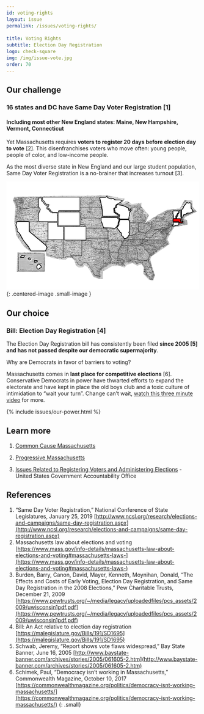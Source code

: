```yaml
---
id: voting-rights
layout: issue
permalink: /issues/voting-rights/

title: Voting Rights
subtitle: Election Day Registration
logo: check-square
img: /img/issue-vote.jpg
order: 70
---
```


## Our challenge

### 16 states and DC have Same Day Voter Registration [1]

#### Including most other New England states: Maine, New Hampshire, Vermont, Connecticut

Yet Massachusetts requires **voters to register 20 days before election day to vote** [2]. This disenfranchises voters who move often: young people, people of color, and low-income people.

As the most diverse state in New England and our large student population, Same Day Voter Registration is a no-brainer that increases turnout [3].

![Several states have already adopted same day voter registration](/img/us-map-voting-rights.png)
{: .centered-image .small-image }

## Our choice

### Bill: Election Day Registration [4]

The Election Day Registration bill has consistently been filed  **since 2005 [5] and has not passed despite our democratic supermajority**.

Why are Democrats in favor of barriers to voting?

Massachusetts comes in **last place for competitive elections** [6]. Conservative Democrats in power have thwarted efforts to expand the electorate and have kept in place the old boys club and a toxic culture of intimidation to “wait your turn”. Change can’t wait, [watch this three minute video](https://www.youtube.com/watch?v=YRz1abFUrA8)  for more.

{% include issues/our-power.html %}

## Learn more


1.  [Common Cause Massachusetts](https://www.commoncause.org/massachusetts/our-work/expand-voting-rights-election-integrity/election-day-registration/)

2.  [Progressive Massachusetts](https://www.commoncause.org/massachusetts/our-work/expand-voting-rights-election-integrity/election-day-registration/)

3.  [Issues Related to Registering Voters and Administering Elections](https://www.gao.gov/assets/680/678131.pdf)  - United States Government Accountability Office

## References

1.  “Same Day Voter Registration,” National Conference of State Legislatures, January 25, 2019 [http://www.ncsl.org/research/elections-and-campaigns/same-day-registration.aspx](http://www.ncsl.org/research/elections-and-campaigns/same-day-registration.aspx)
2.  Massachusetts law about elections and voting  [https://www.mass.gov/info-details/massachusetts-law-about-elections-and-voting#massachusetts-laws-](https://www.mass.gov/info-details/massachusetts-law-about-elections-and-voting#massachusetts-laws-)
3.  Burden, Barry, Canon, David, Mayer, Kenneth, Moynihan, Donald, “The Effects and Costs of
    Early Voting, Election Day Registration, and Same Day Registration in the 2008 Elections,” Pew Charitable Trusts, December 21, 2009 [https://www.pewtrusts.org/~/media/legacy/uploadedfiles/pcs_assets/2009/uwisconsin1pdf.pdf](https://www.pewtrusts.org/~/media/legacy/uploadedfiles/pcs_assets/2009/uwisconsin1pdf.pdf)
4.  Bill: An Act relative to election day registration  [https://malegislature.gov/Bills/191/SD1695](https://malegislature.gov/Bills/191/SD1695)
5.  Schwab, Jeremy, “Report shows vote flaws widespread,” Bay State Banner, June 16, 2005  [http://www.baystate-banner.com/archives/stories/2005/061605-2.htm](http://www.baystate-banner.com/archives/stories/2005/061605-2.htm)
6.  Schimek, Paul, “Democracy isn’t working in Massachusetts,” Commonwealth Magazine, October 10, 2017  [https://commonwealthmagazine.org/politics/democracy-isnt-working-massachusetts/](https://commonwealthmagazine.org/politics/democracy-isnt-working-massachusetts/)
{: .small}
